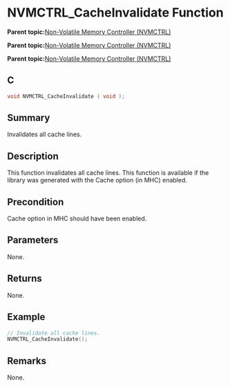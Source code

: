 # NVMCTRL\_CacheInvalidate Function

**Parent topic:**[Non-Volatile Memory Controller \(NVMCTRL\)](GUID-A30BB89B-1FD8-4F1A-B3AC-83992F5EFDFF.md)

**Parent topic:**[Non-Volatile Memory Controller \(NVMCTRL\)](GUID-A1BD9B9F-8E63-4DD7-A61E-93F9BAF07A6E.md)

**Parent topic:**[Non-Volatile Memory Controller \(NVMCTRL\)](GUID-66187F2C-08F3-4218-B768-FD2C65ECCC20.md)

## C

```c
void NVMCTRL_CacheInvalidate ( void );
```

## Summary

Invalidates all cache lines.

## Description

This function invalidates all cache lines. This function is available if the library was generated with the Cache option \(in MHC\) enabled.

## Precondition

Cache option in MHC should have been enabled.

## Parameters

None.

## Returns

None.

## Example

```c
// Invalidate all cache lines.
NVMCTRL_CacheInvalidate();

```

## Remarks

None.

